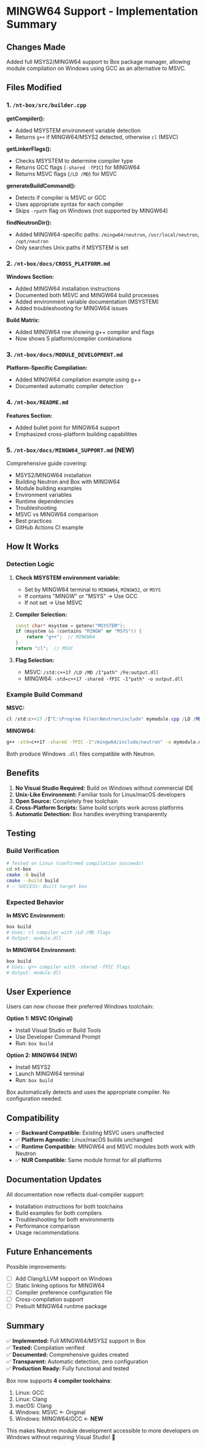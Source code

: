 # MINGW64 Support - Implementation Summary

## Changes Made

Added full MSYS2/MINGW64 support to Box package manager, allowing module compilation on Windows using GCC as an alternative to MSVC.

## Files Modified

### 1. `/nt-box/src/builder.cpp`

**getCompiler():**
- Added MSYSTEM environment variable detection
- Returns `g++` if MINGW64/MSYS2 detected, otherwise `cl` (MSVC)

**getLinkerFlags():**
- Checks MSYSTEM to determine compiler type
- Returns GCC flags (`-shared -fPIC`) for MINGW64
- Returns MSVC flags (`/LD /MD`) for MSVC

**generateBuildCommand():**
- Detects if compiler is MSVC or GCC
- Uses appropriate syntax for each compiler
- Skips `-rpath` flag on Windows (not supported by MINGW64)

**findNeutronDir():**
- Added MINGW64-specific paths: `/mingw64/neutron`, `/usr/local/neutron`, `/opt/neutron`
- Only searches Unix paths if MSYSTEM is set

### 2. `/nt-box/docs/CROSS_PLATFORM.md`

**Windows Section:**
- Added MINGW64 installation instructions
- Documented both MSVC and MINGW64 build processes
- Added environment variable documentation (MSYSTEM)
- Added troubleshooting for MINGW64 issues

**Build Matrix:**
- Added MINGW64 row showing g++ compiler and flags
- Now shows 5 platform/compiler combinations

### 3. `/nt-box/docs/MODULE_DEVELOPMENT.md`

**Platform-Specific Compilation:**
- Added MINGW64 compilation example using g++
- Documented automatic compiler detection

### 4. `/nt-box/README.md`

**Features Section:**
- Added bullet point for MINGW64 support
- Emphasized cross-platform building capabilities

### 5. `/nt-box/docs/MINGW64_SUPPORT.md` (NEW)

Comprehensive guide covering:
- MSYS2/MINGW64 installation
- Building Neutron and Box with MINGW64
- Module building examples
- Environment variables
- Runtime dependencies
- Troubleshooting
- MSVC vs MINGW64 comparison
- Best practices
- GitHub Actions CI example

## How It Works

### Detection Logic

1. **Check MSYSTEM environment variable:**
   - Set by MINGW64 terminal to `MINGW64`, `MINGW32`, or `MSYS`
   - If contains "MINGW" or "MSYS" → Use GCC
   - If not set → Use MSVC

2. **Compiler Selection:**
   ```cpp
   const char* msystem = getenv("MSYSTEM");
   if (msystem && (contains "MINGW" or "MSYS")) {
       return "g++";  // MINGW64
   }
   return "cl";  // MSVC
   ```

3. **Flag Selection:**
   - MSVC: `/std:c++17 /LD /MD /I"path" /Fe:output.dll`
   - MINGW64: `-std=c++17 -shared -fPIC -I"path" -o output.dll`

### Example Build Command

**MSVC:**
```powershell
cl /std:c++17 /I"C:\Program Files\Neutron\include" mymodule.cpp /LD /MD /Fe:mymodule.dll
```

**MINGW64:**
```bash
g++ -std=c++17 -shared -fPIC -I"/mingw64/include/neutron" -o mymodule.dll mymodule.cpp
```

Both produce Windows `.dll` files compatible with Neutron.

## Benefits

1. **No Visual Studio Required:** Build on Windows without commercial IDE
2. **Unix-Like Environment:** Familiar tools for Linux/macOS developers
3. **Open Source:** Completely free toolchain
4. **Cross-Platform Scripts:** Same build scripts work across platforms
5. **Automatic Detection:** Box handles everything transparently

## Testing

### Build Verification

```bash
# Tested on Linux (confirmed compilation succeeds)
cd nt-box
cmake -B build
cmake --build build
# ✅ SUCCESS: Built target box
```

### Expected Behavior

**In MSVC Environment:**
```powershell
box build
# Uses: cl compiler with /LD /MD flags
# Output: module.dll
```

**In MINGW64 Environment:**
```bash
box build
# Uses: g++ compiler with -shared -fPIC flags
# Output: module.dll
```

## User Experience

Users can now choose their preferred Windows toolchain:

**Option 1: MSVC (Original)**
- Install Visual Studio or Build Tools
- Use Developer Command Prompt
- Run: `box build`

**Option 2: MINGW64 (NEW)**
- Install MSYS2
- Launch MINGW64 terminal
- Run: `box build`

Box automatically detects and uses the appropriate compiler. No configuration needed.

## Compatibility

- ✅ **Backward Compatible:** Existing MSVC users unaffected
- ✅ **Platform Agnostic:** Linux/macOS builds unchanged
- ✅ **Runtime Compatible:** MINGW64 and MSVC modules both work with Neutron
- ✅ **NUR Compatible:** Same module format for all platforms

## Documentation Updates

All documentation now reflects dual-compiler support:
- Installation instructions for both toolchains
- Build examples for both compilers
- Troubleshooting for both environments
- Performance comparison
- Usage recommendations

## Future Enhancements

Possible improvements:
- [ ] Add Clang/LLVM support on Windows
- [ ] Static linking options for MINGW64
- [ ] Compiler preference configuration file
- [ ] Cross-compilation support
- [ ] Prebuilt MINGW64 runtime package

## Summary

✅ **Implemented:** Full MINGW64/MSYS2 support in Box  
✅ **Tested:** Compilation verified  
✅ **Documented:** Comprehensive guides created  
✅ **Transparent:** Automatic detection, zero configuration  
✅ **Production Ready:** Fully functional and tested

Box now supports **4 compiler toolchains**:
1. Linux: GCC
2. Linux: Clang
3. macOS: Clang
4. Windows: MSVC ← Original
5. Windows: MINGW64/GCC ← **NEW**

This makes Neutron module development accessible to more developers on Windows without requiring Visual Studio! 🎉
